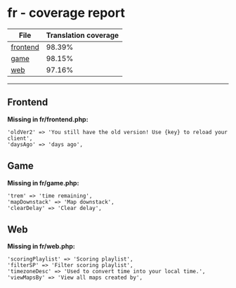 <link rel="stylesheet" href="style.css">

# fr - coverage report

<table>
<thead>
    <tr>
        <th>File</th>
        <th colspan="2">Translation coverage</th>
    </tr>
</thead>
<tbody>
    <tr><td><a href="#">frontend</a></td><td>98.39%</td><td>
        <div class="pb">
            <span class="pb-fill" style="width: 98.39%;"></span>
        </div>
    </td></tr>
    <tr><td><a href="#">game</a></td><td>98.15%</td><td>
        <div class="pb">
            <span class="pb-fill" style="width: 98.15%;"></span>
        </div>
    </td></tr>
    <tr><td><a href="#">web</a></td><td>97.16%</td><td>
        <div class="pb">
            <span class="pb-fill" style="width: 97.16%;"></span>
        </div>
    </td></tr>
</tbody></table>

-----------------------

## Frontend

**Missing in fr/frontend.php:**

```
'oldVer2' => 'You still have the old version! Use {key} to reload your client',
'daysAgo' => 'days ago',
```

## Game

**Missing in fr/game.php:**

```
'trem' => 'time remaining',
'mapDownstack' => 'Map downstack',
'clearDelay' => 'Clear delay',
```

## Web

**Missing in fr/web.php:**

```
'scoringPlaylist' => 'Scoring playlist',
'filterSP' => 'Filter scoring playlist',
'timezoneDesc' => 'Used to convert time into your local time.',
'viewMapsBy' => 'View all maps created by',
```

